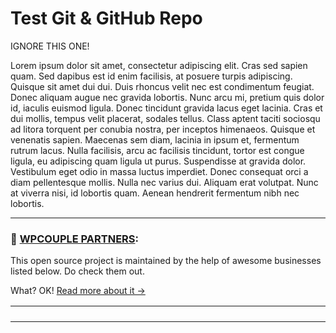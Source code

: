 # Test Git & GitHub Repo

IGNORE THIS ONE!

Lorem ipsum dolor sit amet, consectetur adipiscing elit. Cras sed sapien quam. Sed dapibus est id enim facilisis, at posuere turpis adipiscing. Quisque sit amet dui dui.
Duis rhoncus velit nec est condimentum feugiat. Donec aliquam augue nec gravida lobortis. Nunc arcu mi, pretium quis dolor id, iaculis euismod ligula. Donec tincidunt gravida lacus eget lacinia.
Cras et dui mollis, tempus velit placerat, sodales tellus. Class aptent taciti sociosqu ad litora torquent per conubia nostra, per inceptos himenaeos. Quisque et venenatis sapien. Maecenas sem diam, lacinia in ipsum et, fermentum rutrum lacus.
Nulla facilisis, arcu ac facilisis tincidunt, tortor est congue ligula, eu adipiscing quam ligula ut purus. Suspendisse at gravida dolor. Vestibulum eget odio in massa luctus imperdiet. Donec consequat orci a diam pellentesque mollis.
Nulla nec varius dui. Aliquam erat volutpat. Nunc at viverra nisi, id lobortis quam. Aenean hendrerit fermentum nibh nec lobortis.

---
### 🙌 [WPCOUPLE PARTNERS](https://WPCouple.com/partners):
This open source project is maintained by the help of awesome businesses listed below. Do check them out. 

What? OK! [Read more about it →](https://WPCouple.com/partners)

<table width='100%'>
    <tr>
        <td width="225"><a target="_blank" href="https://www.gravityforms.com/?utm_source=WPCouple&utm_medium=Partner"><img src="http://on.ahmda.ws/mtrE/c" alt="" /></a></td>
        <td width="225"><a target="_blank" href="https://kinsta.com/?utm_source=WPCouple&utm_medium=Partner"><img src="http://on.ahmda.ws/mu8W/c" alt="" /></a></td>
        <td width="225"><a target="_blank" href="https://wpengine.com/?utm_source=WPCouple&utm_medium=Partner"><img src="http://on.ahmda.ws/mtnh/c" alt="" /></a></td>
        <td width="225"><a target="_blank" href="https://www.sitelock.com/?utm_source=WPCouple&utm_medium=Partner"><img src="http://on.ahmda.ws/mtyZ/c" alt="" /></a></td>
    </tr>
    <tr>
        <td width="225"><a target="_blank" href="https://wp-rocket.me/?utm_source=WPCouple&utm_medium=Partner"><img src="http://on.ahmda.ws/mtrv/c" alt="" /></a></td>
        <td width="225"><a target="_blank" href="https://blogvault.net/?utm_source=WPCouple&utm_medium=Partner"><img src="http://on.ahmda.ws/mtph/c" alt="" /></a></td>
        <td width="225"><a target="_blank" href="http://cridio.com/?utm_source=WPCouple&utm_medium=Partner"><img src="http://on.ahmda.ws/mtmy/c" alt="" /></a></td>
        <td width="225"><a target="_blank" href="http://wecobble.com/?utm_source=WPCouple&utm_medium=Partner"><img src="http://on.ahmda.ws/mtrW/c" alt="" /></a></td>
    </tr>
    <tr>
        <td width="225"><a target="_blank" href="https://www.cloudways.com/?utm_source=WPCouple&utm_medium=Partner"><img src="http://on.ahmda.ws/mu0C/c" alt="" /></a></td>
        <td width="225"><a target="_blank" href="https://www.cozmoslabs.com/?utm_source=WPCouple&utm_medium=Partner"><img src="http://on.ahmda.ws/mtjH/c" alt="" /></a></td>
        <td width="225"><a target="_blank" href="https://wpgeodirectory.com/?utm_source=WPCouple&utm_medium=Partner"><img src="http://on.ahmda.ws/mtwv/c" alt="" /></a></td>
        <td width="225"><a target="_blank" href="https://www.wpsecurityauditlog.com/?utm_source=WPCouple&utm_medium=Partner"><img src="http://on.ahmda.ws/mu9D/c" alt="" /></a></td>
    </tr>
    <tr>
        <td width="225"><a target="_blank" href="https://www.liquidweb.com//?utm_source=WPCouple&utm_medium=Partner"><img src="http://on.ahmda.ws/mtnt/c" alt="" /></a></td>
        <td width="225"><a target="_blank" href="https://WPCouple.com/contact?utm_source=WPCouple&utm_medium=Partner"><img src="http://on.ahmda.ws/mtwZ/c" alt="" /></a></td>
        <td width="225"><a target="_blank" href="https://WPCouple.com/contact?utm_source=WPCouple&utm_medium=Partner"><img src="http://on.ahmda.ws/mtwZ/c" alt="" /></a></td>
        <td width="225"><a target="_blank" href="https://WPCouple.com/contact?utm_source=WPCouple&utm_medium=Partner"><img src="http://on.ahmda.ws/mtwZ/c" alt="" /></a></td>
    </tr>
</table>
